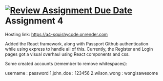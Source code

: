 [![Review Assignment Due Date](https://classroom.github.com/assets/deadline-readme-button-22041afd0340ce965d47ae6ef1cefeee28c7c493a6346c4f15d667ab976d596c.svg)](https://classroom.github.com/a/vxWRKI0Z)
Assignment 4
===

Hosting link: https://a4-squishycode.onrender.com

Added the React framework, along with Passport Github authentication while using express to handle all of this. Currently, the Register and Login pages got a visual overhaul using React components and css.

Some created accounts (remember to remove whitespaces):

 username : password
1.john_doe : 123456
2.wilson_wong : wongisawesome
